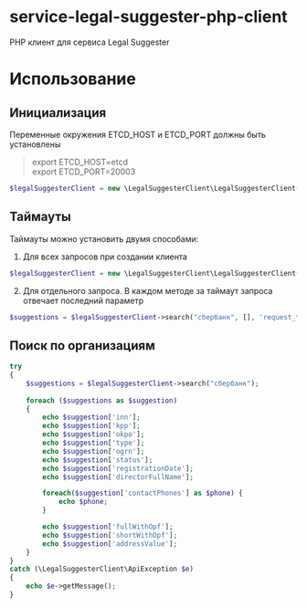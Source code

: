 # service-legal-suggester-php-client
PHP клиент для сервиса Legal Suggester

# Использование

## Инициализация
Переменные окружения ETCD_HOST и ETCD_PORT должны быть установлены
> export ETCD_HOST=etcd  
export ETCD_PORT=20003
```php
$legalSuggesterClient = new \LegalSuggesterClient\LegalSuggesterClient('x-request-id', 'session-id');
```

## Таймауты
Таймауты можно установить двумя способами:

1. Для всех запросов при создании клиента
```php
$legalSuggesterClient = new \LegalSuggesterClient\LegalSuggesterClient('x-request-id', 'session-id', 'request_timeout', 'connect_timeout');
```
2. Для отдельного запроса. В каждом методе за таймаут запроса отвечает последний параметр
```php
$suggestions = $legalSuggesterClient->search("сбербанк", [], 'request_timeout');
```


## Поиск по организациям
```php
try
{
    $suggestions = $legalSuggesterClient->search("сбербанк");
    
    foreach ($suggestions as $suggestion)
    {
        echo $suggestion['inn'];
        echo $suggestion['kpp'];
        echo $suggestion['okpo'];
        echo $suggestion['type'];
        echo $suggestion['ogrn'];
        echo $suggestion['status'];
        echo $suggestion['registrationDate'];
        echo $suggestion['directorFullName'];

        foreach($suggestion['contactPhones'] as $phone) {
            echo $phone;
        }

        echo $suggestion['fullWithOpf'];
        echo $suggestion['shortWithOpf'];
        echo $suggestion['addressValue'];
    }
}
catch (\LegalSuggesterClient\ApiException $e)
{
    echo $e->getMessage();
}
```